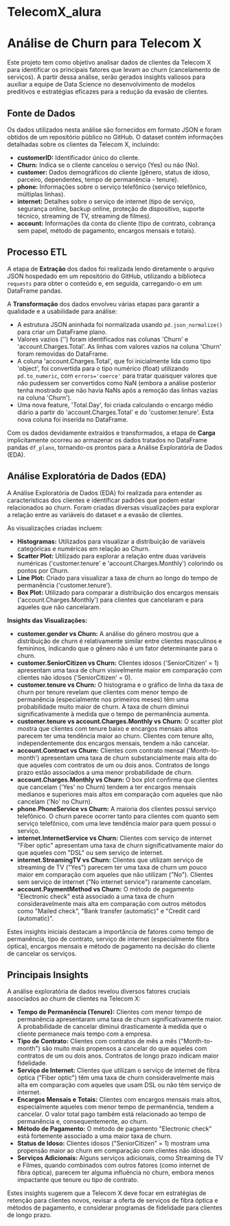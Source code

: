 # TelecomX_alura
# Análise de Churn para Telecom X

Este projeto tem como objetivo analisar dados de clientes da Telecom X para identificar os principais fatores que levam ao churn (cancelamento de serviços). A partir dessa análise, serão gerados insights valiosos para auxiliar a equipe de Data Science no desenvolvimento de modelos preditivos e estratégias eficazes para a redução da evasão de clientes.

## Fonte de Dados

Os dados utilizados nesta análise são fornecidos em formato JSON e foram obtidos de um repositório público no GitHub. O dataset contém informações detalhadas sobre os clientes da Telecom X, incluindo:

*   **customerID:** Identificador único do cliente.
*   **Churn:** Indica se o cliente cancelou o serviço (Yes) ou não (No).
*   **customer:** Dados demográficos do cliente (gênero, status de idoso, parceiro, dependentes, tempo de permanência - tenure).
*   **phone:** Informações sobre o serviço telefônico (serviço telefônico, múltiplas linhas).
*   **internet:** Detalhes sobre o serviço de internet (tipo de serviço, segurança online, backup online, proteção de dispositivo, suporte técnico, streaming de TV, streaming de filmes).
*   **account:** Informações da conta do cliente (tipo de contrato, cobrança sem papel, método de pagamento, encargos mensais e totais).

## Processo ETL

A etapa de **Extração** dos dados foi realizada lendo diretamente o arquivo JSON hospedado em um repositório do GitHub, utilizando a biblioteca `requests` para obter o conteúdo e, em seguida, carregando-o em um DataFrame pandas.

A **Transformação** dos dados envolveu várias etapas para garantir a qualidade e a usabilidade para análise:
- A estrutura JSON aninhada foi normalizada usando `pd.json_normalize()` para criar um DataFrame plano.
- Valores vazios ('') foram identificados nas colunas 'Churn' e 'account.Charges.Total'. As linhas com valores vazios na coluna 'Churn' foram removidas do DataFrame.
- A coluna 'account.Charges.Total', que foi inicialmente lida como tipo 'object', foi convertida para o tipo numérico (float) utilizando `pd.to_numeric`, com `errors='coerce'` para tratar quaisquer valores que não pudessem ser convertidos como NaN (embora a análise posterior tenha mostrado que não havia NaNs após a remoção das linhas vazias na coluna 'Churn').
- Uma nova feature, 'Total.Day', foi criada calculando o encargo médio diário a partir do 'account.Charges.Total' e do 'customer.tenure'. Esta nova coluna foi inserida no DataFrame.

Com os dados devidamente extraídos e transformados, a etapa de **Carga** implicitamente ocorreu ao armazenar os dados tratados no DataFrame pandas `df_plano`, tornando-os prontos para a Análise Exploratória de Dados (EDA).

## Análise Exploratória de Dados (EDA)

A Análise Exploratória de Dados (EDA) foi realizada para entender as características dos clientes e identificar padrões que podem estar relacionados ao churn. Foram criadas diversas visualizações para explorar a relação entre as variáveis do dataset e a evasão de clientes.

As visualizações criadas incluem:
- **Histogramas:** Utilizados para visualizar a distribuição de variáveis categóricas e numéricas em relação ao Churn.
- **Scatter Plot:** Utilizado para explorar a relação entre duas variáveis numéricas ('customer.tenure' e 'account.Charges.Monthly') colorindo os pontos por Churn.
- **Line Plot:** Criado para visualizar a taxa de churn ao longo do tempo de permanência ('customer.tenure').
- **Box Plot:** Utilizado para comparar a distribuição dos encargos mensais ('account.Charges.Monthly') para clientes que cancelaram e para aqueles que não cancelaram.

**Insights das Visualizações:**

- **customer.gender vs Churn:** A análise do gênero mostrou que a distribuição de churn é relativamente similar entre clientes masculinos e femininos, indicando que o gênero não é um fator determinante para o churn.
- **customer.SeniorCitizen vs Churn:** Clientes idosos ('SeniorCitizen' = 1) apresentam uma taxa de churn visivelmente maior em comparação com clientes não idosos ('SeniorCitizen' = 0).
- **customer.tenure vs Churn:** O histograma e o gráfico de linha da taxa de churn por tenure revelam que clientes com menor tempo de permanência (especialmente nos primeiros meses) têm uma probabilidade muito maior de churn. A taxa de churn diminui significativamente à medida que o tempo de permanência aumenta.
- **customer.tenure vs account.Charges.Monthly vs Churn:** O scatter plot mostra que clientes com tenure baixo e encargos mensais altos parecem ter uma tendência maior ao churn. Clientes com tenure alto, independentemente dos encargos mensais, tendem a não cancelar.
- **account.Contract vs Churn:** Clientes com contrato mensal ('Month-to-month') apresentam uma taxa de churn substancialmente mais alta do que aqueles com contratos de um ou dois anos. Contratos de longo prazo estão associados a uma menor probabilidade de churn.
- **account.Charges.Monthly vs Churn:** O box plot confirma que clientes que cancelam ('Yes' no Churn) tendem a ter encargos mensais medianos e superiores mais altos em comparação com aqueles que não cancelam ('No' no Churn).
- **phone.PhoneService vs Churn:** A maioria dos clientes possui serviço telefônico. O churn parece ocorrer tanto para clientes com quanto sem serviço telefônico, com uma leve tendência maior para quem possui o serviço.
- **internet.InternetService vs Churn:** Clientes com serviço de internet "Fiber optic" apresentam uma taxa de churn significativamente maior do que aqueles com "DSL" ou sem serviço de internet.
- **internet.StreamingTV vs Churn:** Clientes que utilizam serviço de streaming de TV ("Yes") parecem ter uma taxa de churn um pouco maior em comparação com aqueles que não utilizam ("No"). Clientes sem serviço de internet ("No internet service") raramente cancelam.
- **account.PaymentMethod vs Churn:** O método de pagamento "Electronic check" está associado a uma taxa de churn consideravelmente mais alta em comparação com outros métodos como "Mailed check", "Bank transfer (automatic)" e "Credit card (automatic)".

Estes insights iniciais destacam a importância de fatores como tempo de permanência, tipo de contrato, serviço de internet (especialmente fibra óptica), encargos mensais e método de pagamento na decisão do cliente de cancelar os serviços.

## Principais Insights

A análise exploratória de dados revelou diversos fatores cruciais associados ao churn de clientes na Telecom X:

- **Tempo de Permanência (Tenure):** Clientes com menor tempo de permanência apresentaram uma taxa de churn significativamente maior. A probabilidade de cancelar diminui drasticamente à medida que o cliente permanece mais tempo com a empresa.
- **Tipo de Contrato:** Clientes com contratos de mês a mês ("Month-to-month") são muito mais propensos a cancelar do que aqueles com contratos de um ou dois anos. Contratos de longo prazo indicam maior fidelidade.
- **Serviço de Internet:** Clientes que utilizam o serviço de internet de fibra óptica ("Fiber optic") têm uma taxa de churn consideravelmente mais alta em comparação com aqueles que usam DSL ou não têm serviço de internet.
- **Encargos Mensais e Totais:** Clientes com encargos mensais mais altos, especialmente aqueles com menor tempo de permanência, tendem a cancelar. O valor total pago também está relacionado ao tempo de permanência e, consequentemente, ao churn.
- **Método de Pagamento:** O método de pagamento "Electronic check" está fortemente associado a uma maior taxa de churn.
- **Status de Idoso:** Clientes idosos ("SeniorCitizen" = 1) mostram uma propensão maior ao churn em comparação com clientes não idosos.
- **Serviços Adicionais:** Alguns serviços adicionais, como Streaming de TV e Filmes, quando combinados com outros fatores (como internet de fibra óptica), parecem ter alguma influência no churn, embora menos impactante que tenure ou tipo de contrato.

Estes insights sugerem que a Telecom X deve focar em estratégias de retenção para clientes novos, revisar a oferta de serviços de fibra óptica e métodos de pagamento, e considerar programas de fidelidade para clientes de longo prazo.

